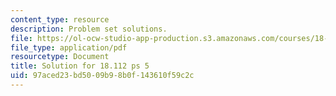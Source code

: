 ```yaml
---
content_type: resource
description: Problem set solutions.
file: https://ol-ocw-studio-app-production.s3.amazonaws.com/courses/18-112-functions-of-a-complex-variable-fall-2008/97aced23bd5009b98b0f143610f59c2c_ps5.pdf
file_type: application/pdf
resourcetype: Document
title: Solution for 18.112 ps 5
uid: 97aced23-bd50-09b9-8b0f-143610f59c2c
---
```

